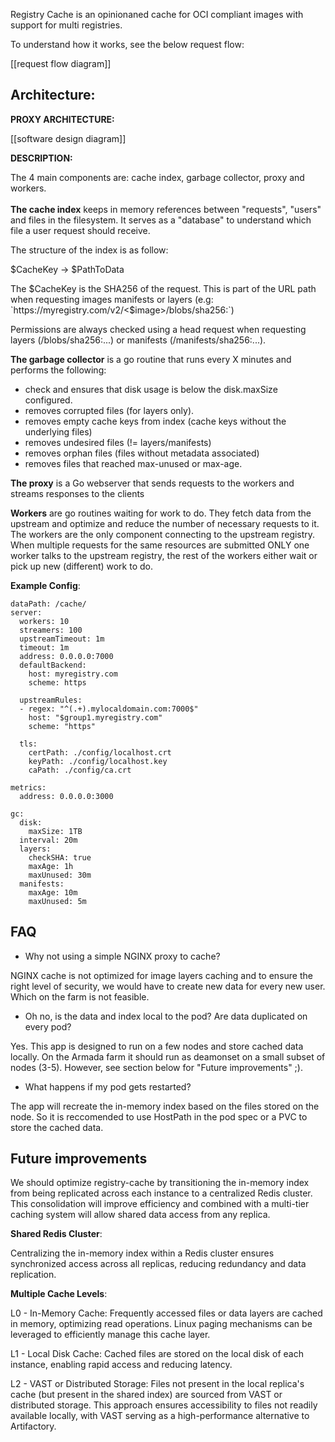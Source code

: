 Registry Cache is an opinionaned cache for OCI compliant images with support for multi registries.

To understand how it works, see the below request flow:

[[request flow diagram]]

## Architecture:


**PROXY ARCHITECTURE:**

[[software design diagram]]

**DESCRIPTION:**

The 4 main components are: cache index, garbage collector, proxy and workers.
</br>
</br>
**The cache index** keeps in memory references between "requests", "users" and files in the filesystem. 
It serves as a "database" to understand which file a user request should receive.

The structure of the index is as follow:

$CacheKey -> $PathToData

The $CacheKey is the SHA256 of the request. This is part of the URL path when requesting images manifests or layers 
(e.g: `https://myregistry.com/v2/<$image>/blobs/sha256:<layer-sha256>`)

Permissions are always checked using a head request when requesting layers (/blobs/sha256:...) or manifests (/manifests/sha256:...).

**The garbage collector** is a go routine that runs every X minutes and performs the following:

- check and ensures that disk usage is below the disk.maxSize configured.
- removes corrupted files (for layers only).
- removes empty cache keys from index (cache keys without the underlying files)
- removes undesired files (!= layers/manifests)
- removes orphan files (files without metadata associated)
- removes files that reached max-unused or max-age.

**The proxy** is a Go webserver that sends requests to the workers and streams responses to the clients

**Workers** are go routines waiting for work to do. They fetch data from the upstream and optimize and reduce the number of necessary requests to it.
The workers are the only component connecting to the upstream registry.
When multiple requests for the same resources are submitted ONLY one worker talks to the upstream registry, the rest of the workers either wait or pick up new (different) work to do.

**Example Config**:

```
dataPath: /cache/
server:
  workers: 10
  streamers: 100
  upstreamTimeout: 1m
  timeout: 1m
  address: 0.0.0.0:7000
  defaultBackend:
    host: myregistry.com
    scheme: https

  upstreamRules: 
  - regex: "^(.+).mylocaldomain.com:7000$"
    host: "$group1.myregistry.com"
    scheme: "https"

  tls:
    certPath: ./config/localhost.crt
    keyPath: ./config/localhost.key
    caPath: ./config/ca.crt

metrics:
  address: 0.0.0.0:3000

gc:
  disk:
    maxSize: 1TB
  interval: 20m
  layers:
    checkSHA: true
    maxAge: 1h
    maxUnused: 30m
  manifests:
    maxAge: 10m
    maxUnused: 5m
```

## FAQ

- Why not using a simple NGINX proxy to cache?

NGINX cache is not optimized for image layers caching and to ensure the right level of security, we would have to create new data for every new user. Which on the farm is not feasible.

- Oh no, is the data and index local to the pod? Are data duplicated on every pod?

Yes. This app is designed to run on a few nodes and store cached data locally. On the Armada farm it should run as deamonset on a small subset of nodes (3-5).
However, see section below for "Future improvements" ;).

- What happens if my pod gets restarted?

The app will recreate the in-memory index based on the files stored on the node. 
So it is reccomended to use HostPath in the pod spec or a PVC to store the cached data.

##  Future improvements

We should optimize registry-cache by transitioning the in-memory index from being replicated across each instance to a centralized Redis cluster. 
This consolidation will improve efficiency and combined with a multi-tier caching system will allow shared data access from any replica.

**Shared Redis Cluster**: 

Centralizing the in-memory index within a Redis cluster ensures synchronized access across all replicas, reducing redundancy and data replication.

**Multiple Cache Levels**:

L0 - In-Memory Cache: Frequently accessed files or data layers are cached in memory, optimizing read operations. Linux paging mechanisms can be leveraged to efficiently manage this cache layer.

L1 - Local Disk Cache: Cached files are stored on the local disk of each instance, enabling rapid access and reducing latency.

L2 - VAST or Distributed Storage: Files not present in the local replica's cache (but present in the shared index) are sourced from VAST or distributed storage. This approach ensures accessibility to files not readily available locally, with VAST serving as a high-performance alternative to Artifactory.
